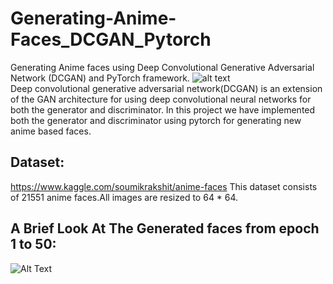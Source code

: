 # Generating-Anime-Faces_DCGAN_Pytorch
Generating Anime faces using  Deep Convolutional Generative Adversarial Network (DCGAN) and PyTorch framework.
![alt text](http://uupload.ir/files/cizr_example-of-the-generative-adversarial-network-model-architecture.png) <br>
Deep convolutional generative adversarial network(DCGAN) is an extension of the GAN architecture for using deep convolutional neural networks for both the generator and discriminator.
In this project we have implemented both the generator and discriminator using pytorch for generating new anime based faces.

## Dataset:
https://www.kaggle.com/soumikrakshit/anime-faces
This dataset consists of 21551 anime faces.All images are resized to 64 * 64.

## A Brief Look At The Generated faces from epoch 1 to 50:
![Alt Text](http://uupload.ir/files/wmxa_ezgif.com-video-to-gif.gif)


